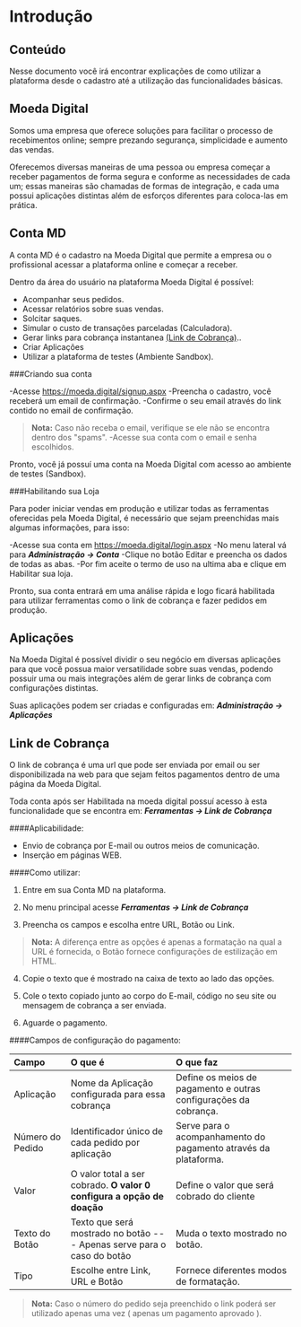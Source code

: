 ﻿Introdução
=========

Conteúdo
-------------
Nesse documento você irá encontrar explicações de como utilizar a plataforma desde o cadastro até a utilização das funcionalidades básicas.


Moeda Digital
-------------

Somos uma empresa que oferece soluções para facilitar o processo de recebimentos online; sempre prezando segurança, simplicidade e aumento das vendas. 

Oferecemos diversas maneiras de uma  pessoa ou empresa começar a receber pagamentos de forma segura e conforme as necessidades de cada um; essas maneiras são chamadas de formas de integração, e cada uma possui aplicações distintas além de esforços diferentes para coloca-las em prática.

Conta MD
-------------

A conta MD é o cadastro na Moeda Digital que permite a empresa ou o profissional acessar a plataforma online e começar a receber. 

Dentro da área do usuário na plataforma Moeda Digital é  possível:

- Acompanhar seus pedidos.
- Acessar relatórios sobre suas vendas.
- Solcitar saques.
- Simular o custo de transações parceladas (Calculadora).
- Gerar links para cobrança instantanea [(Link de Cobrança)](#link-de-cobranca)..
- Criar Aplicações
- Utilizar a plataforma de testes (Ambiente Sandbox).

###Criando sua conta

-Acesse https://moeda.digital/signup.aspx
-Preencha o cadastro, você receberá um email de confirmação.
-Confirme o seu email através do link contido no email de confirmação.
>**Nota:** Caso não receba o email, verifique se ele não se encontra dentro dos "spams".
-Acesse sua conta com o email e senha escolhidos.

Pronto, você já possuí uma conta na Moeda Digital com acesso ao ambiente de testes (Sandbox).

###Habilitando sua Loja

Para poder iniciar vendas em produção e utilizar todas as ferramentas oferecidas pela Moeda Digital, é necessário que sejam preenchidas mais algumas informações, para isso:

-Acesse sua conta em https://moeda.digital/login.aspx
-No menu lateral vá para ***Administração → Conta*** 
-Clique no botão Editar e preencha os dados de todas as abas.
-Por fim aceite o termo de uso na ultima aba e clique em Habilitar sua loja.

Pronto, sua conta entrará em uma análise rápida e logo ficará habilitada para utilizar ferramentas como o link de cobrança e fazer pedidos em produção. 

Aplicações
-----------

Na Moeda Digital é possível dividir o seu negócio em diversas aplicações para que você possua maior versatilidade sobre suas vendas, podendo possuir uma ou mais integrações além de gerar links de cobrança com configurações distintas.

Suas aplicações podem ser criadas e configuradas em:  ***Administração → Aplicações*** 


Link de Cobrança
----------------

O link de cobrança é uma url que pode ser enviada por email ou ser disponibilizada na web para que sejam feitos pagamentos dentro de uma página da Moeda Digital.

Toda conta após ser Habilitada na moeda digital possuí acesso à esta funcionalidade que se encontra em: ***Ferramentas → Link de Cobrança*** 

####Aplicabilidade:

 - Envio de cobrança por E-mail ou outros meios de comunicação.
 - Inserção em páginas WEB.

####Como utilizar:

1. Entre em sua Conta MD na plataforma.

2. No menu principal acesse ***Ferramentas → Link de Cobrança*** 

3. Preencha os campos e escolha entre URL, Botão ou Link.
>**Nota:** A diferença entre as opções é apenas a formatação na qual a URL é fornecida, o Botão fornece configurações de estilização em HTML.

4. Copie o texto que é mostrado na caixa de texto ao lado das opções.

5. Cole o texto copiado junto ao corpo do E-mail, código no seu site ou mensagem de cobrança a ser enviada.

6. Aguarde o pagamento.

####Campos de configuração do pagamento:

| Campo    | O que é | O que faz|
| :-----------------| :---- | :--- |
|Aplicação|	Nome da Aplicação configurada para essa cobrança|Define os meios de pagamento e outras configurações da cobrança.|
|Número do Pedido|	Identificador único de cada pedido por aplicação|Serve para o acompanhamento do pagamento através da plataforma.|
|Valor|O valor total a ser cobrado. **O valor 0 configura a opção de doação**| Define o valor que será cobrado do cliente |
|Texto do Botão| Texto que será mostrado no botão --- Apenas serve para o caso do botão | Muda o texto mostrado no botão.|
|Tipo |Escolhe entre Link, URL e Botão| Fornece diferentes modos de formatação.|

>**Nota:** Caso o número do pedido seja preenchido o link poderá ser utilizado apenas uma vez ( apenas um pagamento aprovado ).
